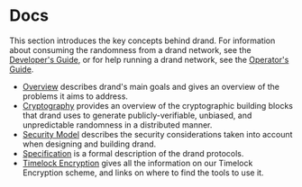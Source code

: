 # Docs

This section introduces the key concepts behind drand. For information about consuming the randomness from a drand network, see the [Developer's Guide](/developer/), or for help running a drand network, see the [Operator's Guide](/operator/).

- [Overview](/docs/overview/) describes drand's main goals and gives an overview of the problems it aims to
  address.
- [Cryptography](/docs/cryptography/) provides an overview of the cryptographic building blocks that drand uses to generate publicly-verifiable, unbiased, and unpredictable randomness in a distributed manner.
- [Security Model](/docs/security-model/) describes the security considerations taken into account when designing and building drand.
- [Specification](/docs/specification/) is a formal description of the drand protocols.
- [Timelock Encryption](/docs/timelock-encryption/) gives all the information on our Timelock Encryption scheme, and links on where to find the tools to use it.
